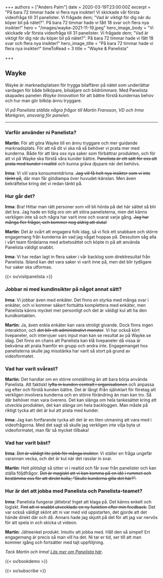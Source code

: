 +++
authors = ["Anders Palm"]
date = 2020-03-19T23:00:00Z
excerpt = "På bara 72 timmar hade vi flera nya insikter! Vi skickade vår första videofråga till 31 panelister. Vi frågade dem; \"Vad är viktigt för dig när du köper bil på nätet?\". På bara 72 timmar hade vi fått 18 svar och flera nya insikter!"
hero = "/images/wayke-2021-11-19.jpeg"
hero_image_body = "Vi skickade vår första videofråga till 31 panelister. Vi frågade dem; \"Vad är viktigt för dig när du köper bil på nätet?\". På bara 72 timmar hade vi fått 18 svar och flera nya insikter!"
hero_image_title = "På bara 72 timmar hade vi flera nya insikter!"
timeToRead = 3
title = "Wayke & Panelista"

+++
## Wayke

Wayke är marknadsplatsen för trygga bilaffärer på nätet som underlättar vardagen för både bilköpare, bilsäljare och bildrömmare. Med Panelista skapades panelen _Wayke Innovation_ för att bättre förstå kundernas behov och hur man gör bilköp ännu tryggare.

_Vi på Panelista ställde några frågor till Martin Fransson, VD och Irma Markgren, ansvarig för panelen._

***

### Varför använder ni Panelista?

**Martin**: För att göra Wayke till en ännu tryggare och mer guidande marknadsplats. För att nå dit vi ska nå så behöver vi prata mer med kunderna. Både för att lära oss nya saker som förbättrar produkten, och för att vi på Wayke ska förstå våra kunder bättre. ~~Panelista är ett sätt för oss att prata med kunder i realtid~~ och kunna gräva djupare när det behövs.

**Irma**: Vi vill vara konsumentdrivna. ~~Jag vill få helt nya insikter som vi inte tänkt på~~, där man får glödlampa över huvudet-känslan. Men även bekräftelse kring det vi redan tänkt på.

### Hur går det?

**Irma**: Bra! Hittar man rätt personer som vill bli hörda på det här sättet så blir det bra. Jag hade en tidig oro om att störa panelisterna, men det känns verkligen inte så och några har varit inne och svarat varje gång. ~~Jag har många fler frågor, och kommer nog aldrig att sluta!~~

**Martin**: Det är svårt att engagera folk idag, så vi fick ett snabbare och större engagemang från kunderna än vad jag vågat hoppas på. Dessutom såg alla i vårt team fördelarna med arbetssättet och köpte in på att använda Panelista väldigt snabbt.

**Irma**: Vi har redan lagt in flera saker i vår backlog som direktresultat från Panelista. Ibland kan det vara saker vi varit inne på, men det blir tydligare hur saker ska utformas.

{{< sv/visitpanelista >}}

### Jobbar ni med kundinsikter på något annat sätt?

**Irma**: Vi jobbar även med enkäter. Det finns en styrka med många svar i enkäter, och vi kommer säkert fortsätta komplettera med enkäter, men Panelista känns mycket mer personligt och det är väldigt kul att ha den kundkontakten.

**Martin**: Ja, även enkla enkäter kan vara otroligt givande. Dock finns ingen interaktion, och ~~det blir ett administrativt monster~~. Vi har också kört livepaneler, och intervjuer vars input man kan se resultat av på Wayke.se idag. Det finns en chans att Panelista kan klå livepaneler då vissa är bekväma att prata framför en grupp och andra inte. Engagemanget hos panelisterna skulle jag misstänka har varit så stort på grund av videoformatet.

### Vad har varit svårast?

**Martin**: Det handlar om en större omställning än att bara börja använda Panelista. Att faktiskt ~~lyfta in kunden centralt i organisationen~~ och anpassa sig efter och förstå kunden bättre. Det är långt ifrån självklart för företag att verkligen involvera kunderna och en större förändring än man kan tro. Så där behöver man vara överens. Det kan slänga om hela tankesättet kring att utveckla produkten, det kan slänga om hela backloggen. Man måste på riktigt tycka att det är kul att prata med kunder.

**Irma**: Jag kan fortfarande tycka att det är en liten utmaning att vara med i videofrågorna. Med det sagt så skulle jag verkligen inte vilja byta ut videoformatet, man får så mycket tillbaka!

### Vad har varit bäst?

**Irma**: ~~Det är väldigt lite jobb för många insikter.~~ Vi ställer en fråga ungefär varannan vecka, och det är kul när det rasslar in svar.

**Martin**: Helt plötsligt så sitter vi i realtid och får svar från panelister och kan ställa följdfrågor. ~~Det är magiskt att vi kan komma på en idé i rummet och bestämma oss för att direkt kolla; “Skulle kunderna gilla det här?”.~~

### Hur är det att jobba med Panelista och Panelista-teamet?

**Irma**: Panelista fungerar jättebra! Inget att klaga på. Det känns enkelt och logiskt. ~~Fint att ni snabbt utvecklade en ny funktion efter min feedback.~~ Det var också väldigt skönt att ni var med vid uppstarten, det gjorde att det hände direkt där och då. Annars hade jag skjutit på det för att jag var nervös för att spela in och skicka ut videon.

**Martin**: Jätteenkel produkt. Intuitiv att jobba med. Håll den så simpel! Ert engagemang är precis så man vill ha det. Ni tar er tid, ser till att man kommer igång och fortsätter med tajt uppföljning.

_Tack Martin och Irma!_ [_Läs mer om Panelista här_](https://panelista.com "Panelista").

{{< sv/bookdemo >}}

{{< sv/subscribe >}}
